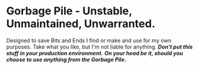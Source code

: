 # Gorbage Pile - Unstable, Unmaintained, Unwarranted. 
Designed to save Bits and Ends I find or make and use for my own purposes. Take what you like, but I'm not liable for anything. 
***Don't put this stuff in your production environment.***
***On your head be it, should you choose to use anything from the Gorbage Pile.***
